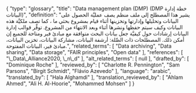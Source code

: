 {
    "type": "glossary",
    "title": "Data management plan (DMP) (DMP خطة إدارة البيانات)",
    "definition": "يشير هذا المصطلح إلى ملف منظم يصف عمليَّة الحصول على البيانات وتحليلها وإدارتها وتخزينها أثناء قيام بمشروع بحثي ما ، كما تصف ملكيَّة هذه البيانات وكيف سيتم حفظها ونشرها أثناء وبعد الانتهاء من المشروع. توفِّر قوالب إدارة البيانات إرشادات حول كيفيَّة جعل بيانات البحث متوافقة مع مبادئ فير ومتاحة للجميع إن أمكن ذلك. المصطلحات ذات الصِّلة: أرشفة البيانات، مشاركة البيانات، تخزين البيانات، مبادئ فير، البيانات المفتوحة.",
    "related_terms": [
        "Data archiving",
        "Data sharing",
        "Data storage",
        "FAIR principles",
        "Open data"
    ],
    "references": [
        "\\_Data\\_Alliance2020, \\_n\\_d"
    ],
    "alt_related_terms": [
        null
    ],
    "drafted_by": [
        "Dominique Roche"
    ],
    "reviewed_by": [
        "Charlotte R. Pennington",
        "Sam Parsons",
        "Birgit Schmidt",
        "Flávio Azevedo"
    ],
    "language": "arabic",
    "translated_by": [
        "Hala Alghamdi"
    ],
    "translation_reviewed_by": [
        "Ahlam Ahmed",
        "Ali H. Al-Hoorie",
        "Mohammed Mohsen"
    ]
}
